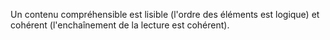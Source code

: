 Un contenu compréhensible est lisible (l'ordre des éléments est logique) et cohérent (l'enchaînement de la lecture est cohérent).
